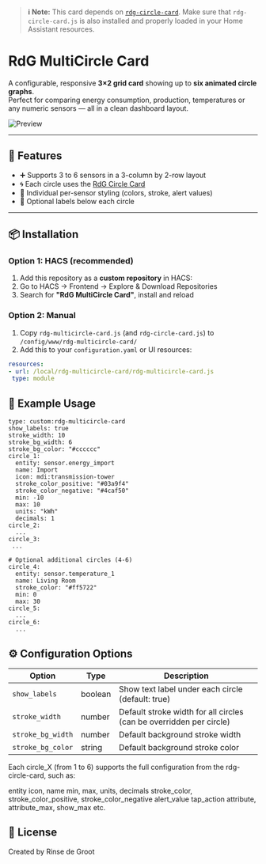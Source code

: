 > **ℹ️ Note:** This card depends on [`rdg-circle-card`](https://github.com/rjdgroot/rdg-circle-card).
> Make sure that `rdg-circle-card.js` is also installed and properly loaded in your Home Assistant resources.

# RdG MultiCircle Card

A configurable, responsive **3×2 grid card** showing up to **six animated circle graphs**.  
Perfect for comparing energy consumption, production, temperatures or any numeric sensors — all in a clean dashboard layout.

![Preview](preview.gif)

---

## 🔧 Features

- ➕ Supports 3 to 6 sensors in a 3-column by 2-row layout
- 🌀 Each circle uses the [RdG Circle Card](https://github.com/rjdgroot/rdg-circle-card)
- 🎨 Individual per-sensor styling (colors, stroke, alert values)
- 🧾 Optional labels below each circle

---

## 📦 Installation

### Option 1: HACS (recommended)

1. Add this repository as a **custom repository** in HACS:
2. Go to HACS → Frontend → Explore & Download Repositories
3. Search for **"RdG MultiCircle Card"**, install and reload

### Option 2: Manual

1. Copy `rdg-multicircle-card.js` (and `rdg-circle-card.js`) to `/config/www/rdg-multicircle-card/`
2. Add this to your `configuration.yaml` or UI resources:

```yaml
resources:
- url: /local/rdg-multicircle-card/rdg-multicircle-card.js
 type: module
```

## 🧪 Example Usage
```
type: custom:rdg-multicircle-card
show_labels: true
stroke_width: 10
stroke_bg_width: 6
stroke_bg_color: "#cccccc"
circle_1:
  entity: sensor.energy_import
  name: Import
  icon: mdi:transmission-tower
  stroke_color_positive: "#03a9f4"
  stroke_color_negative: "#4caf50"
  min: -10
  max: 10
  units: "kWh"
  decimals: 1
circle_2:
  ...
circle_3:
 ...

# Optional additional circles (4-6)
circle_4:
  entity: sensor.temperature_1
  name: Living Room
  stroke_color: "#ff5722"
  min: 0
  max: 30
circle_5:
  ...
circle_6:
  ...
```
## ⚙️ Configuration Options
<table> <thead> <tr> <th>Option</th> <th>Type</th> <th>Description</th> </tr> </thead> <tbody> <tr><td><code>show_labels</code></td><td>boolean</td><td>Show text label under each circle (default: true)</td></tr> <tr><td><code>stroke_width</code></td><td>number</td><td>Default stroke width for all circles (can be overridden per circle)</td></tr> <tr><td><code>stroke_bg_width</code></td><td>number</td><td>Default background stroke width</td></tr> <tr><td><code>stroke_bg_color</code></td><td>string</td><td>Default background stroke color</td></tr> </tbody> </table>
Each circle_X (from 1 to 6) supports the full configuration from the rdg-circle-card, such as:

entity
icon, name
min, max, units, decimals
stroke_color, stroke_color_positive, stroke_color_negative
alert_value
tap_action
attribute, attribute_max, show_max
etc.

## 📘 License
Created by Rinse de Groot
